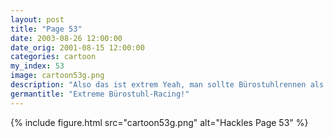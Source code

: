 ```yaml
---
layout: post
title: "Page 53"
date: 2003-08-26 12:00:00
date_orig: 2001-08-15 12:00:00
categories: cartoon
my_index: 53
image: cartoon53g.png
description: "Also das ist extrem Yeah, man sollte Bürostuhlrennen als Olympische Disziplin anerkennen Hackles Pass auf die Wand auf WarnungÜbermäßiger Konsum von Mountain Swill kann spontane Anfälle von Verrücktheit verursachen hackles preston "
germantitle: "Extreme Bürostuhl-Racing!"
---
```


{% include figure.html src="cartoon53g.png" alt="Hackles Page 53"  %}
